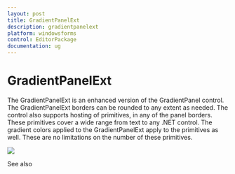 ```yaml
---
layout: post
title: GradientPanelExt
description: gradientpanelext
platform: windowsforms
control: EditorPackage 
documentation: ug
---
```

# GradientPanelExt

The GradientPanelExt is an enhanced version of the GradientPanel control. The GradientPanelExt borders can be rounded to any extent as needed. The control also supports hosting of primitives, in any of the panel borders. These primitives cover a wide range from text to any .NET control. The gradient colors applied to the GradientPanelExt apply to the primitives as well. These are no limitations on the number of these primitives.

![](Overview_images/Overview_img372.jpeg)



See also
